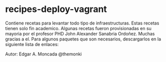 recipes-deploy-vagrant
======================

Contiene recetas para levantar todo tipo de infraestructuras.
Estas recetas tienen solo fin academico.
Algunas recetas fueron provisionadas en su mayoria por el profesor PHD John Alexander Sanabria Ordoñez. Muchas gracias a el.
Para algunos paquetes que son necesarios, descargarlos en la siguiente lista de enlaces:



Autor: Edgar A. Moncada @themonki
